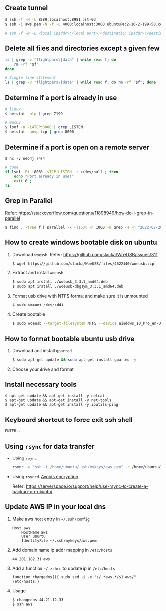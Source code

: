 ## Create tunnel
```sh
$ ssh -f -N -L 8989:localhost:8981 bst-03
$ ssh -i aws.pem -N -f -L 4000:localhost:3000 ubuntu@ec2-10-2-199-58.compute-1.amazonaws.com

# ssh -f -N -L <local ipaddr>:<local port>:<destination ipaddr>:<destination port> <remote ipaddr>
```

## Delete all files and directories except a given few
```sh
ls | grep -v "flightpars\|data" | while read f; do
    rm -rf "$f"
done

# Single line statement
ls | grep -v "flightpars\|data" | while read f; do rm -rf "$f"; done
```

## Determine if a port is already in use
```sh
# linux
$ netstat -nlp | grep 7199 

# macOS
$ lsof -n -i4TCP:8000 | grep LISTEN
$ netstat -anvp tcp | grep 8000
```

## Determine if a port is open on a remote server
```
$ nc -v neo4j 7474
```

```sh
# code
if lsof -Pi :8080 -sTCP:LISTEN -t >/dev/null ; then
    echo "Port already in use!"
    exit 0 ;
fi
```

## Grep in Parallel
Refer: https://stackoverflow.com/questions/11898949/how-do-i-grep-in-parallel

```sh
$ find . -type f | parallel -k -j150% -n 1000 -m grep -H -n "2022-02-28" {} | grep "2022-02-28 23:49" | grep -v "2022-02-28 23:49:12"
```

## How to create windows bootable disk on ubuntu

1. Download `woeusb`. Refer: https://github.com/slacka/WoeUSB/issues/311
    ```sh
    $ wget https://github.com/slacka/WoeUSB/files/4622440/woeusb.zip
    ```

2. Extract and install `woeusb`
    ```sh
    $ sudo apt install ./woeusb_3.3.1_amd64.deb
    $ sudo apt install ./woeusb-dbgsym_3.3.1_amd64.deb
    ```

3. Format usb drive with NTFS format and make sure it is unmounted
    ```sh
    $ sudo umount /dev/sdd1
    ```

4. Create bootable
    ```sh
    $ sudo woeusb --target-filesystem NTFS --device Windows_10_Pro_en-US_v1909_x64_BiT_Activated.iso /dev/sdd
    ```

## How to format bootable ubuntu usb drive
1. Download and install `gparted`
    ```sh
    $ sudo apt-get update && sudo apt-get install gparted -y 
    ```

2. Choose your drive and format

## Install necessary tools
```
$ apt-get update && apt-get install -y netcat
$ apt-get update && apt-get install -y net-tools
$ apt-get update && apt-get install -y iputils-ping
```

## Keyboard shortcut to force exit ssh shell
```
ENTER~.
```

## Using `rsync` for data transfer
- Using `rsync`
    ```sh
    rsync -e "ssh -i /home/ubuntu/.ssh/mykeys/aws.pem" -r /home/ubuntu/data ubuntu@172.31.89.208:/home/ubuntu/data;
    ```

- Using `rsyncd`. [Avoids encryption](https://www.upguard.com/blog/secure-rsync#:~:text=However%2C%20the%20rsync%20daemon%20does,extremely%20vulnerable%20to%20data%20exposure.)

    Refer: https://serverspace.io/support/help/use-rsync-to-create-a-backup-on-ubuntu/

## Update AWS IP in your local dns
1. Make aws host entry in `~/.ssh/config`
    ```
    Host aws
        HostName aws
        User ubuntu
        IdentityFile ~/.ssh/mykeys/aws.pem
    ```
2. Add domain name ip addr mapping in `/etc/hosts`
    ```
    44.201.182.31 aws
    ```

3. Add a function `~/.zshrc` to update ip in `/etc/hosts`
    ```
    function changedns(){ sudo sed -i -e "s/.*aws.*/$1 aws/"  /etc/hosts;}
    ```

4. Usage
    ```
    $ changedns 44.21.12.33
    $ ssh aws
    ```
